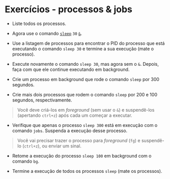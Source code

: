 
# Exercícios - processos & jobs

-   Liste todos os processos.
    
-   Agora use o comando  [`sleep`](https://linux.die.net/man/3/sleep)  `30`  [`&`](https://linuxhandbook.com/run-process-background/).
    
-   Use a listagem de processos para encontrar o PID do processo que está executando o comando  `sleep 30`  e termine a sua execução  (mate o processo).
    
-   Execute novamente o comando  `sleep 30`, mas agora sem o  `&`. Depois, faça com que ele continue executando em background.
    
-   Crie um processo em background que rode o comando  `sleep`  por 300 segundos.
    
-   Crie mais dois processos que rodem o comando  `sleep`  por 200 e 100 segundos, respectivamente.
    

> Você deve criá-los em  _foreground_  (sem usar o  `&`) e suspendê-los (apertando  `ctrl+z`) após cada um começar a executar.

-   Verifique que apenas o processo  `sleep 300`  está em execução com o comando  `jobs`. Suspenda a execução desse processo.

> Você vai precisar trazer o processo para  _foreground_  (`fg`) e suspendê-lo (`ctrl+z`), ou enviar um sinal.

-   Retome a execução do processo  `sleep 100`  em background com o comando  `bg`.
    
-   Termine a execução de todos os processos  `sleep`  (mate os processos).
